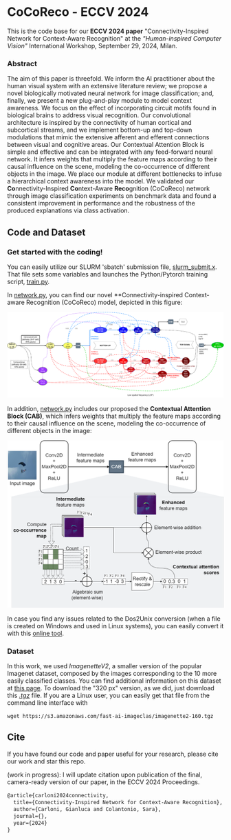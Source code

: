 # CoCoReco - ECCV 2024
This is the code base for our **ECCV 2024 paper** "Connectivity-Inspired Network for Context-Aware Recognition" at the *"Human-inspired Computer Vision"* International Workshop, September 29, 2024, Milan.

### Abstract
The aim of this paper is threefold. We inform the AI practitioner about the human visual system with an extensive literature review; we propose a novel biologically motivated neural network for image classification; and, finally, we present a new plug-and-play module to model context awareness. We focus on the effect of incorporating circuit motifs found in biological brains to address visual recognition. Our convolutional architecture is inspired by the connectivity of human cortical and subcortical streams, and we implement bottom-up and top-down modulations that mimic the extensive afferent and efferent connections between visual and cognitive areas. Our Contextual Attention Block is simple and effective and can be integrated with any feed-forward neural network. It infers weights that multiply the feature maps according to their causal influence on the scene, modeling the co-occurrence of different objects in the image. We place our module at different bottlenecks to infuse a hierarchical context awareness into the model. We validated our **Co**nnectivity-Inspired **Co**ntext-Aware **Reco**gnition (CoCoReco) network through image classification experiments on benchmark data and found a consistent improvement in performance and the robustness of the produced explanations via class activation.

## Code and Dataset
### Get started with the coding!
You can easily utilize our SLURM 'sbatch' submission file, [slurm_submit.x](https://github.com/gianlucarloni/CoCoReco-ECCV2024/blob/main/slurm_submit.x). That file sets some variables and launches the Python/Pytorch training script, [train.py](https://github.com/gianlucarloni/CoCoReco-ECCV2024/blob/main/train.py).

In [network.py](https://github.com/gianlucarloni/CoCoReco-ECCV2024/blob/main/model/network.py), you can find our novel **Connectivity-inspired Context-aware Recognition (CoCoReco) model, depicted in this figure:

<img src="./readme_images/cocoreco.png" width=1200>

In addition, [network.py](https://github.com/gianlucarloni/CoCoReco-ECCV2024/blob/main/model/network.py) includes our proposed the **Contextual Attention Block (CAB)**, which infers weights that multiply the feature maps according to their causal influence on the scene, modeling the co-occurrence of different objects in the image:

<img src="./readme_images/CAB-module.png" width=863>


In case you find any issues related to the Dos2Unix conversion (when a file is created on Windows and used in Linux systems), you can easily convert it with this [online tool](https://toolslick.com/conversion/text/dos-to-unix).

### Dataset
In this work, we used *ImagenetteV2*, a smaller version of the popular Imagenet dataset, composed by the images corresponding to the 10 more easily classified classes.
You can find additional information on this dataset at [this page](https://github.com/fastai/imagenette?tab=readme-ov-file#imagenette-1). To download the "320 px" version, as we did, just download this [*.tgz*](https://s3.amazonaws.com/fast-ai-imageclas/imagenette2-320.tgz) file. If you are a Linux user, you can easily get that file from the command line interface with

```
wget https://s3.amazonaws.com/fast-ai-imageclas/imagenette2-160.tgz
```

## Cite

If you have found our code and paper useful for your research, please cite our work and star this repo. 

(work in progress): I will update citation upon publication of the final, camera-ready version of our paper, in the ECCV 2024 Proceedings.
```
@article{carloni2024connectivity,
  title={Connectivity-Inspired Network for Context-Aware Recognition},
  author={Carloni, Gianluca and Colantonio, Sara},
  journal={},
  year={2024}
}
```
